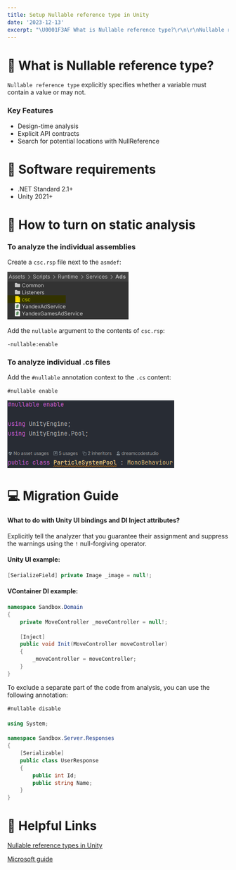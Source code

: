 ```yaml
---
title: Setup Nullable reference type in Unity
date: '2023-12-13'
excerpt: "\U0001F3AF What is Nullable reference type?\r\n\r\nNullable reference type explicitly specifies whether a variable must contain a value or may not.\r\n\r\n Key Features\r\n\r\n<ul>\r\n  <li>Design-time analysis</li>..."
---
```


# 🎯 What is Nullable reference type?

`Nullable reference type` explicitly specifies whether a variable must contain a value or may not.

### Key Features

<ul>
  <li>Design-time analysis</li>
  <li>Explicit API contracts</li>
  <li>Search for potential locations with NullReference</li>
</ul>

# 📑 Software requirements

<ul>
  <li>.NET Standard 2.1+</li>
  <li>Unity 2021+</li>
</ul>

# 📃 How to turn on static analysis

### To analyze the individual assemblies

Create a `csc.rsp` file next to the `asmdef`:

![](/assets/img/posts/WpzfPNCjxy.png)

Add the `nullable` argument to the contents of `csc.rsp`:

```
-nullable:enable
```

### To analyze individual .cs files

Add the `#nullable` annotation context to the `.cs` content:

```
#nullable enable
```

![](/assets/img/posts/rider64_U8BVwLGqck.png)

# 💻 Migration Guide

#### What to do with Unity UI bindings and DI Inject attributes?

Explicitly tell the analyzer that you guarantee their assignment and suppress the warnings using the `!` null-forgiving operator.

#### Unity UI example:

```csharp
[SerializeField] private Image _image = null!;
```

#### VContainer DI example:

```csharp
namespace Sandbox.Domain
{
    private MoveController _moveController = null!;

    [Inject]
    public void Init(MoveController moveController)
    {
        _moveController = moveController;
    }
}
```

To exclude a separate part of the code from analysis, you can use the following annotation:

```csharp
#nullable disable

using System;

namespace Sandbox.Server.Responses
{
    [Serializable]
    public class UserResponse
    {
        public int Id;
        public string Name;
    }
}
```

# 🎁 Helpful Links

[Nullable reference types in Unity](https://youtu.be/NZ-rypeT8iw)

[Microsoft guide](https://learn.microsoft.com/en-us/dotnet/csharp/nullable-references)
